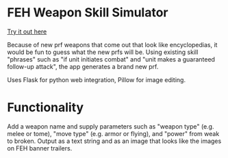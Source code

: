 # FEH Weapon Skill Simulator
[Try it out here](https://fehskillsim.herokuapp.com/)

Because of new prf weapons that come out that look like encyclopedias, it would be fun to guess what the new prfs will be.
Using existing skill "phrases" such as "if unit initiates combat" and "unit makes a guaranteed follow-up attack", the app generates a brand new prf.

Uses Flask for python web integration, Pillow for image editing.

# Functionality
Add a weapon name and supply parameters such as "weapon type" (e.g. melee or tome), "move type" (e.g. armor or flying),
and "power" from weak to broken.
Output as a text string and as an image that looks like the images on FEH banner trailers.
